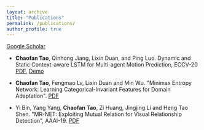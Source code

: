 ```yaml
---
layout: archive
title: "Publications"
permalink: /publications/
author_profile: true
---
```



[Google Scholar](https://scholar.google.com/citations?hl=en&view_op=list_works&gmla=AJsN-F5DfisY6qynQkPPreVmBlpCYV8WALf-n4aVHphvfHF9GAmm2cYErmRxuXccCwkrSglgJN4L6s2t4Cn5Ei6r5jEfLOvnoA&user=gjmfLroAAAAJ)

* __Chaofan Tao__, Qinhong Jiang, Lixin Duan, and Ping Luo. Dynamic and Static Context-aware LSTM for Multi-agent Motion Prediction, ECCV-20 [PDF](http://www.ecva.net/papers/eccv_2020/papers_ECCV/html/3801_ECCV_2020_paper.php), [Demo](../files/ECCV20-demo.mp4)
  
* __Chaofan Tao__, Fengmao Lv, Lixin Duan and Min Wu. "Minimax Entropy Network: Learning Categorical-Invariant Features for Domain Adaptation". [PDF](https://arxiv.org/abs/1904.09601)
  
* Yi Bin, Yang Yang, __Chaofan Tao__, Zi Huang, Jingjing Li and Heng Tao Shen. "MR-NET: Exploiting Mutual Relation for Visual  Relationship Detection", AAAI-19. [PDF](https://www.aaai.org/ojs/index.php/AAAI/article/view/4819)